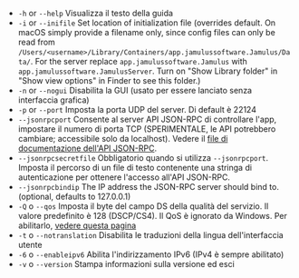 
[commento]: # (Questo è un file di inclusione da utilizzare in più
documenti)

- `-h` or `--help` Visualizza il testo della guida
- `-i` or `--inifile` Set location of initialization file (overrides
  default. On macOS simply provide a filename only, since config files can
  only be read from
  `/Users/<username>/Library/Containers/app.jamulussoftware.Jamulus/Data/`.
  For the server replace `app.jamulussoftware.Jamulus` with
  `app.jamulussoftware.JamulusServer`. Turn on "Show Library folder" in
  "Show view options" in Finder to see this folder.)
- `-n` or `--nogui` Disabilita la GUI (usato per essere lanciato senza
  interfaccia grafica)
- `-p` or `--port` Imposta la porta UDP del server. Di default è 22124
- `--jsonrpcport` Consente al server API JSON-RPC di controllare l'app,
  impostare il numero di porta TCP (SPERIMENTALE, le API potrebbero
  cambiare; accessibile solo da localhost). Vedere il [file di
  documentazione dell'API
  JSON-RPC](https://github.com/jamulussoftware/jamulus/blob/main/docs/JSON-RPC.md).
- `--jsonrpcsecretfile` Obbligatorio quando si utilizza
  `--jsonrpcport`. Imposta il percorso di un file di testo contenente una
  stringa di autenticazione per ottenere l'accesso all'API JSON-RPC.
- `--jsonrpcbindip` The IP address the JSON-RPC server should bind
  to. (optional, defaults to 127.0.0.1)
- `-Q` o `--qos` Imposta il byte del campo DS della qualità del servizio. Il
  valore predefinito è 128 (DSCP/CS4). Il QoS è ignorato da Windows. Per
  abilitarlo, [vedere questa pagina](QOS-Windows)
- `-t` o `--notranslation` Disabilita le traduzioni della lingua
  dell'interfaccia utente
- `-6` o `--enableipv6` Abilita l'indirizzamento IPv6 (IPv4 è sempre
  abilitato)
- `-v` o `--version` Stampa informazioni sulla versione ed esci
